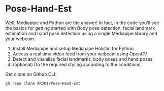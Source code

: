 # Pose-Hand-Est
Well, Mediapipe and Python are the answer! In fact, in the code you'll see the basics for getting started with Body pose detection, facial landmark estimation and hand pose detection using a single Mediapipe library and your webcam.
1. Install Mediapipe and setup Mediapipe Holistic for Python
2. Access a real time video feed from your webcam using OpenCV
3. Detect and visualise facial landmarks, body poses and hand poses
4. (optional) Do the required styling according to the conditions.

Get clone on Github CLI:
```
gh repo clone ARJ01/Pose-Hand-Est
```
